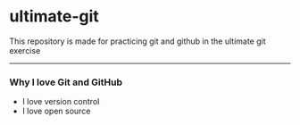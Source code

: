 # ultimate-git
This repository is made for practicing git and github in the ultimate git exercise

---
### Why I love Git and GitHub

+ I love version control
+ I love open source
